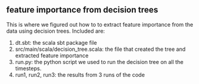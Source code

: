 ## feature importance from decision trees

This is where we figured out how to to extract feature importance from the data using decision trees. Included are:

1. dt.sbt: the scala sbt package file
2. src/main/scala/decision_tree.scala: the file that created the tree and extracted feature importance
3. run.py: the python script we used to run the decision tree on all the timesteps.
4. run1, run2, run3: the results from 3 runs of the code
